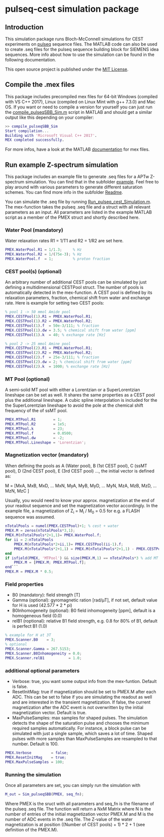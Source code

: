 # pulseq-cest simulation package

## Introduction
This simulation package runs Bloch-McConnell simulations for CEST experiments on [pulseq](http://pulseq.github.io/) sequence files. The MATLAB code can also be used to create .seq files for the pulseq sequence building block for SIEMENS idea sequences. More info about how to use the simulation can be found in the following documentation.

This open source project is published under the [MIT License](LICENSE.md).

## Compile the .mex files
This package includes precompiled mex files for 64-bit Windows (compiled with VS C++ 2017), Linux (compiled on Linux Mint with g++ 7.3.0) and Mac OS. If you want or need to compile a version for yourself you can just run the [compile_pulseqSBB_Sim.m](compile_pulseqSBB_Sim.m) script in MATLAB and should get a similar output like this depending on your compiler: 

```Matlab
>> compile_pulseqSBB_Sim
Start compilation...
Building with 'Microsoft Visual C++ 2017'.
MEX completed successfully.
```

For more infos, have a look at the MATLAB [documentation](https://mathworks.com/help/matlab/call-mex-files-1.html) for mex files.

## Run example Z-spectrum simulation
This package includes an example file to generate .seq files for a APTw Z-spectrum simulation. You can find that in the subfolder [example](example/WriteExamplePulseqSBBZSpectrum.m). Feel free to play around with various parameters to generate different saturation schemes. You can find more info in the subfolder [Readme](example/Readme.md).

You can simulate the .seq file by running [Run_pulseq_cest_Simulation.m](Run_pulseq_cest_Simulation.m). The mex-function takes the pulseq .seq file and a struct with all relevant parameters as an input. All parameters are listed in the example MATLAB script as a member of the PMEX struct and shortly described here.

### Water Pool (mandatory) 
Water relaxation rates R1 = 1/T1 and R2 = 1/R2 are set here.

```Matlab
PMEX.WaterPool.R1 = 1/1.3;     % Hz
PMEX.WaterPool.R2 = 1/(75e-3); % Hz
PMEX.WaterPool.f  = 1;         % proton fraction
```

### CEST pool(s) (optional)
An arbitrary number of additional CEST pools can be simulated by just defining a multidimensional CESTPool struct. The number of pools is automatically detected in the mex-function. A CEST pool is defined by its relaxation parameters, fraction, chemical shift from water and exchange rate. Here is example for setting two CEST pools:

```Matlab
% pool 1 -> 50 mmol Amide pool
PMEX.CESTPool(1).R1 = PMEX.WaterPool.R1;
PMEX.CESTPool(1).R2 = PMEX.WaterPool.R2;
PMEX.CESTPool(1).f  = 50e-3/111; % fraction
PMEX.CESTPool(1).dw = 3.5; % chemical shift from water [ppm]
PMEX.CESTPool(1).k  = 40; % exchange rate [Hz]

% pool 2 -> 25 mmol Amine pool
PMEX.CESTPool(2).R1 = PMEX.WaterPool.R1;
PMEX.CESTPool(2).R2 = PMEX.WaterPool.R2;
PMEX.CESTPool(2).f  = 25e-3/111; % fraction
PMEX.CESTPool(2).dw = 2; % chemical shift from water [ppm]
PMEX.CESTPool(2).k  = 1000; % exchange rate [Hz]
```
### MT Pool (optional)

A semi-solid MT pool with either a Lorentzian or a SuperLorentzian lineshape can be set as well. It shares the same properties as a CEST pool plus the additional lineshape. A cubic spline interpolation is included for the the SuperLorentzian lineshape to avoid the pole at the chemical shift frequency of the of ssMT pool.   

```Matlab
PMEX.MTPool.R1        = 1;
PMEX.MTPool.R2        = 1e5;
PMEX.MTPool.k         = 23;
PMEX.MTPool.f         = 0.0500;
PMEX.MTPool.dw        = -2;
PMEX.MTPool.Lineshape = 'Lorentzian';
```
### Magnetization vector (mandatory)

When defining the pools as A (Water pool), B (1st CEST pool), C (ssMT pool), D (2nd CEST pool), E (3rd CEST pool) ..., the initial vector is defined as:

M =  [MxA, MxB, MxD, ... MxN, MyA, MyB, MyD, ... MyN, MzA, MzB, MzD, ... MzN, MzC ]

Usually, you would need to know your approx. magnetization at the end of your readout sequence and set the magnetization vector accordingly. In the example file, a magnetization of Z<sub>i</sub> =  M<sub>i</sub> / M<sub>0</sub> = 0.5 for e.g. a FLASH sequence was assumed.     

```Matlab
nTotalPools = numel(PMEX.CESTPool)+1; % cest + water
PMEX.M = zeros(nTotalPools*3,1);
PMEX.M(nTotalPools*2+1,1)= PMEX.WaterPool.f;
for ii = 2:nTotalPools
    PMEX.M(nTotalPools*2+ii,1)= PMEX.CESTPool(ii-1).f;
    PMEX.M(nTotalPools*2+1,1) = PMEX.M(nTotalPools*2+1,1) - PMEX.CESTPool(ii-1).f;
end
if isfield(PMEX, 'MTPool') && size(PMEX.M,1) == nTotalPools*3 % add MT pool
    PMEX.M = [PMEX.M; PMEX.MTPool.f];
end```
PMEX.M = PMEX.M * 0.5;
```

### Field properties 
* B0 (mandatory): field strength [T]
* Gamma (optional): gyromagnetic ration [rad/µT], if not set, default value for H is used (42.577 * 2 * pi)
* B0Inhomogeneity (optional): B0 field inhomogeneity [ppm], default is a homogeneous field (0.0)
* relB1 (roptional): relative B1 field strength, e.g. 0.8 for 80% of B1, default is perfect B1 (1.0) 

```Matlab
% example for H at 3T
PMEX.Scanner.B0    = 3; 
% optional
PMEX.Scanner.Gamma = 267.5153; 
PMEX.Scanner.B0Inhomogeneity = 0.0; 
PMEX.Scanner.relB1           = 1.0; 
```

### additional optional parameters
* Verbose: true, you want some output info from the mex-funtion. Default is false.
* ResetInitMag: true if magnetization should be set to PMEX.M after each ADC. This can be set to false if you are simulating the readout as well and are interested in the transient magnetization. If false, the current magnetization after the ADC event is not overwritten by the initial magnetization vector. Default is true.
* MaxPulseSamples: max samples for shaped pulses. The simulation detects the shape of the saturation pulse and chooses the minimum required samples automatically. For instance, a block pulse can be simulated with just a single sample, which saves a lot of time. Shaped pulses with more samples than MaxPulseSamples are resampled to that number. Default is 100.

```Matlab
PMEX.Verbose         = false; 
PMEX.ResetInitMag    = true; 
PMEX.MaxPulseSamples = 100; 
```

### Running the simulation
Once all parameters are set, you can simply run the simulation with 
```Matlab
M_out = Sim_pulseqSBB(PMEX, seq_fn);
```
Where PMEX is the sruct with all parameters and seq_fn is the filename of the pulseq .seq file.
The function will return a NxM Matrix where N is the number of entries of the initial magnetization vector PMEX.M and M is the number of ADC events in the .seq file. The Z-value of the water magnetization is at position ((Number of CEST pools) + 1) * 2 + 1 (see definition of the PMEX.M).
